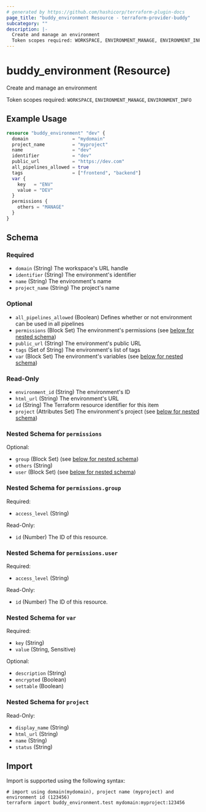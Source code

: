 ```yaml
---
# generated by https://github.com/hashicorp/terraform-plugin-docs
page_title: "buddy_environment Resource - terraform-provider-buddy"
subcategory: ""
description: |-
  Create and manage an environment
  Token scopes required: WORKSPACE, ENVIRONMENT_MANAGE, ENVIRONMENT_INFO
---
```


# buddy_environment (Resource)

Create and manage an environment

Token scopes required: `WORKSPACE`, `ENVIRONMENT_MANAGE`, `ENVIRONMENT_INFO`

## Example Usage

```terraform
resource "buddy_environment" "dev" {
  domain                = "mydomain"
  project_name          = "myproject"
  name                  = "dev"
  identifier            = "dev"
  public_url            = "https://dev.com"
  all_pipelines_allowed = true
  tags                  = ["frontend", "backend"]
  var {
    key   = "ENV"
    value = "DEV"
  }
  permissions {
    others = "MANAGE"
  }
}
```

<!-- schema generated by tfplugindocs -->
## Schema

### Required

- `domain` (String) The workspace's URL handle
- `identifier` (String) The environment's identifier
- `name` (String) The environment's name
- `project_name` (String) The project's name

### Optional

- `all_pipelines_allowed` (Boolean) Defines whether or not environment can be used in all pipelines
- `permissions` (Block Set) The environment's permissions (see [below for nested schema](#nestedblock--permissions))
- `public_url` (String) The environment's public URL
- `tags` (Set of String) The environment's list of tags
- `var` (Block Set) The environment's variables (see [below for nested schema](#nestedblock--var))

### Read-Only

- `environment_id` (String) The environment's ID
- `html_url` (String) The environment's URL
- `id` (String) The Terraform resource identifier for this item
- `project` (Attributes Set) The environment's project (see [below for nested schema](#nestedatt--project))

<a id="nestedblock--permissions"></a>
### Nested Schema for `permissions`

Optional:

- `group` (Block Set) (see [below for nested schema](#nestedblock--permissions--group))
- `others` (String)
- `user` (Block Set) (see [below for nested schema](#nestedblock--permissions--user))

<a id="nestedblock--permissions--group"></a>
### Nested Schema for `permissions.group`

Required:

- `access_level` (String)

Read-Only:

- `id` (Number) The ID of this resource.


<a id="nestedblock--permissions--user"></a>
### Nested Schema for `permissions.user`

Required:

- `access_level` (String)

Read-Only:

- `id` (Number) The ID of this resource.



<a id="nestedblock--var"></a>
### Nested Schema for `var`

Required:

- `key` (String)
- `value` (String, Sensitive)

Optional:

- `description` (String)
- `encrypted` (Boolean)
- `settable` (Boolean)


<a id="nestedatt--project"></a>
### Nested Schema for `project`

Read-Only:

- `display_name` (String)
- `html_url` (String)
- `name` (String)
- `status` (String)

## Import

Import is supported using the following syntax:

```shell
# import using domain(mydomain), project name (myproject) and environment id (123456)
terraform import buddy_environment.test mydomain:myproject:123456
```
